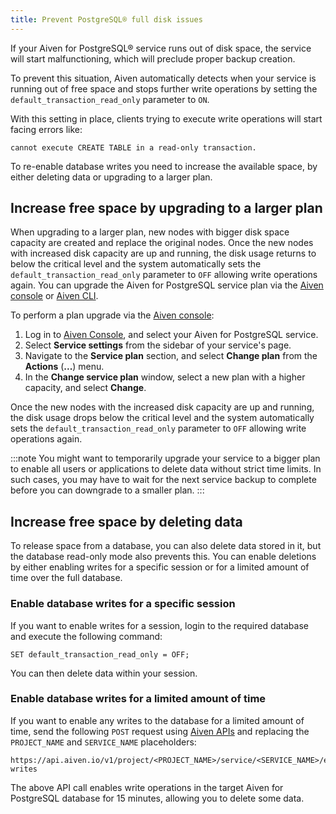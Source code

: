 ```yaml
---
title: Prevent PostgreSQL® full disk issues
---
```


If your Aiven for PostgreSQL® service runs out of disk space, the
service will start malfunctioning, which will preclude proper backup
creation.

To prevent this situation, Aiven automatically detects when your service
is running out of free space and stops further write operations by
setting the `default_transaction_read_only` parameter to `ON`.

With this setting in place, clients trying to execute write operations
will start facing errors like:

```
cannot execute CREATE TABLE in a read-only transaction.
```

To re-enable database writes you need to increase the available space,
by either deleting data or upgrading to a larger plan.

## Increase free space by upgrading to a larger plan

When upgrading to a larger plan, new nodes with bigger disk space
capacity are created and replace the original nodes. Once the new nodes
with increased disk capacity are up and running, the disk usage returns
to below the critical level and the system automatically sets the
`default_transaction_read_only` parameter to `OFF` allowing write
operations again. You can upgrade the Aiven for PostgreSQL service plan
via the [Aiven console](https://console.aiven.io/) or
[Aiven CLI](/docs/tools/cli).

To perform a plan upgrade via the [Aiven
console](https://console.aiven.io/):

1.  Log in to [Aiven Console](https://console.aiven.io/), and select
    your Aiven for PostgreSQL service.
2.  Select **Service settings** from the sidebar of your service's
    page.
3.  Navigate to the **Service plan** section, and select **Change plan**
    from the **Actions** (**\...**) menu.
4.  In the **Change service plan** window, select a new plan with a
    higher capacity, and select **Change**.

Once the new nodes with the increased disk capacity are up and running,
the disk usage drops below the critical level and the system
automatically sets the `default_transaction_read_only` parameter to
`OFF` allowing write operations again.

:::note
You might want to temporarily upgrade your service to a bigger plan to
enable all users or applications to delete data without strict time
limits. In such cases, you may have to wait for the next service backup
to complete before you can downgrade to a smaller plan.
:::

## Increase free space by deleting data

To release space from a database, you can also delete data stored in it,
but the database read-only mode also prevents this. You can enable
deletions by either enabling writes for a specific session or for a
limited amount of time over the full database.

### Enable database writes for a specific session

If you want to enable writes for a session, login to the required
database and execute the following command:

```
SET default_transaction_read_only = OFF;
```

You can then delete data within your session.

### Enable database writes for a limited amount of time

If you want to enable any writes to the database for a limited amount of
time, send the following `POST` request using
[Aiven APIs](/docs/tools/api) and
replacing the `PROJECT_NAME` and `SERVICE_NAME` placeholders:

```
https://api.aiven.io/v1/project/<PROJECT_NAME>/service/<SERVICE_NAME>/enable-writes
```

The above API call enables write operations in the target Aiven for
PostgreSQL database for 15 minutes, allowing you to delete some data.
